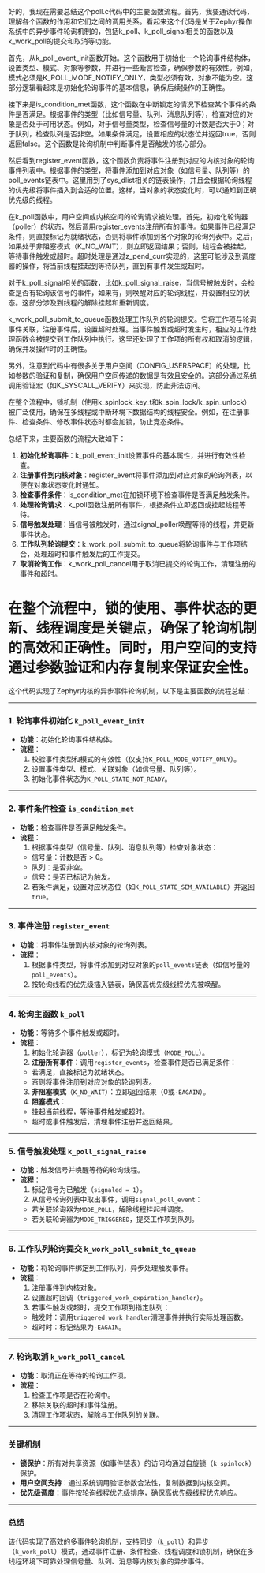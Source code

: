 好的，我现在需要总结这个poll.c代码中的主要函数流程。首先，我要通读代码，理解各个函数的作用和它们之间的调用关系。看起来这个代码是关于Zephyr操作系统中的异步事件轮询机制的，包括k_poll、k_poll_signal相关的函数以及k_work_poll的提交和取消等功能。

首先，从k_poll_event_init函数开始。这个函数用于初始化一个轮询事件结构体，设置类型、模式、对象等参数，并进行一些断言检查，确保参数的有效性。例如，模式必须是K_POLL_MODE_NOTIFY_ONLY，类型必须有效，对象不能为空。这部分逻辑看起来是初始化轮询事件的基本信息，确保后续操作的正确性。

接下来是is_condition_met函数，这个函数在中断锁定的情况下检查某个事件的条件是否满足。根据事件的类型（比如信号量、队列、消息队列等），检查对应的对象是否处于可用状态。例如，对于信号量类型，检查信号量的计数是否大于0；对于队列，检查队列是否非空。如果条件满足，设置相应的状态位并返回true，否则返回false。这个函数是轮询机制中判断事件是否触发的核心部分。

然后看到register_event函数，这个函数负责将事件注册到对应的内核对象的轮询事件列表中。根据事件的类型，将事件添加到对应对象（如信号量、队列等）的poll_events链表中。这里用到了sys_dlist相关的链表操作，并且会根据轮询线程的优先级将事件插入到合适的位置。这样，当对象的状态变化时，可以通知到正确优先级的线程。

在k_poll函数中，用户空间或内核空间的轮询请求被处理。首先，初始化轮询器（poller）的状态，然后调用register_events注册所有的事件。如果事件已经满足条件，则直接标记为就绪状态，否则将事件添加到各个对象的轮询列表中。之后，如果处于非阻塞模式（K_NO_WAIT），则立即返回结果；否则，线程会被挂起，等待事件触发或超时。超时处理是通过z_pend_curr实现的，这里可能涉及到调度器的操作，将当前线程挂起到等待队列，直到有事件发生或超时。

对于k_poll_signal相关的函数，比如k_poll_signal_raise，当信号被触发时，会检查是否有轮询该信号的事件，如果有，则唤醒对应的轮询线程，并设置相应的状态。这部分涉及到线程的解除挂起和重新调度。

k_work_poll_submit_to_queue函数处理工作队列的轮询提交。它将工作项与轮询事件关联，注册事件后，设置超时处理。当事件触发或超时发生时，相应的工作处理函数会被提交到工作队列中执行。这里还处理了工作项的所有权和取消的逻辑，确保并发操作时的正确性。

另外，注意到代码中有很多关于用户空间（CONFIG_USERSPACE）的处理，比如参数的验证和复制，确保用户空间传递的数据是有效且安全的。这部分通过系统调用验证宏（如K_SYSCALL_VERIFY）来实现，防止非法访问。

在整个流程中，锁机制（使用k_spinlock_key_t和k_spin_lock/k_spin_unlock）被广泛使用，确保在多线程或中断环境下数据结构的线程安全。例如，在注册事件、检查条件、修改事件状态时都会加锁，防止竞态条件。

总结下来，主要函数的流程大致如下：

1. **初始化轮询事件**：k_poll_event_init设置事件的基本属性，并进行有效性检查。
2. **注册事件到内核对象**：register_event将事件添加到对应对象的轮询列表，以便在对象状态变化时通知。
3. **检查事件条件**：is_condition_met在加锁环境下检查事件是否满足触发条件。
4. **处理轮询请求**：k_poll函数注册所有事件，根据条件立即返回或挂起线程等待。
5. **信号触发处理**：当信号被触发时，通过signal_poller唤醒等待的线程，并更新事件状态。
6. **工作队列轮询提交**：k_work_poll_submit_to_queue将轮询事件与工作项结合，处理超时和事件触发后的工作提交。
7. **取消轮询工作**：k_work_poll_cancel用于取消已提交的轮询工作，清理注册的事件和超时。

在整个流程中，锁的使用、事件状态的更新、线程调度是关键点，确保了轮询机制的高效和正确性。同时，用户空间的支持通过参数验证和内存复制来保证安全性。
================================================
这个代码实现了Zephyr内核的异步事件轮询机制，以下是主要函数的流程总结：

---

### **1. 轮询事件初始化 `k_poll_event_init`**
- **功能**：初始化轮询事件结构体。
- **流程**：
  1. 校验事件类型和模式的有效性（仅支持`K_POLL_MODE_NOTIFY_ONLY`）。
  2. 设置事件类型、模式、关联对象（如信号量、队列等）。
  3. 初始化事件状态为`K_POLL_STATE_NOT_READY`。

---

### **2. 事件条件检查 `is_condition_met`**
- **功能**：检查事件是否满足触发条件。
- **流程**：
  1. 根据事件类型（信号量、队列、消息队列等）检查对象状态：
    - 信号量：计数是否 > 0。
    - 队列：是否非空。
    - 信号：是否已标记为触发。
  2. 若条件满足，设置对应状态位（如`K_POLL_STATE_SEM_AVAILABLE`）并返回`true`。

---

### **3. 事件注册 `register_event`**
- **功能**：将事件注册到内核对象的轮询列表。
- **流程**：
  1. 根据事件类型，将事件添加到对应对象的`poll_events`链表（如信号量的`poll_events`）。
  2. 按轮询线程的优先级插入链表，确保高优先级线程优先被唤醒。

---

### **4. 轮询主函数 `k_poll`**
- **功能**：等待多个事件触发或超时。
- **流程**：
  1. 初始化轮询器（`poller`），标记为轮询模式（`MODE_POLL`）。
  2. **注册所有事件**：调用`register_events`，检查事件是否已满足条件：
    - 若满足，直接标记为就绪状态。
    - 否则将事件注册到对应对象的轮询列表。
  3. **非阻塞模式**（`K_NO_WAIT`）：立即返回结果（0或`-EAGAIN`）。
  4. **阻塞模式**：
    - 挂起当前线程，等待事件触发或超时。
    - 超时或事件触发后，清理事件注册并返回结果。

---

### **5. 信号触发处理 `k_poll_signal_raise`**
- **功能**：触发信号并唤醒等待的轮询线程。
- **流程**：
  1. 标记信号为已触发（`signaled = 1`）。
  2. 从信号轮询列表中取出事件，调用`signal_poll_event`：
    - 若关联轮询器为`MODE_POLL`，解除线程挂起并调度。
    - 若关联轮询器为`MODE_TRIGGERED`，提交工作项到队列。

---

### **6. 工作队列轮询提交 `k_work_poll_submit_to_queue`**
- **功能**：将轮询事件绑定到工作队列，异步处理触发事件。
- **流程**：
  1. 注册事件到内核对象。
  2. 设置超时回调（`triggered_work_expiration_handler`）。
  3. 若事件触发或超时，提交工作项到指定队列：
    - 触发时：调用`triggered_work_handler`清理事件并执行实际处理函数。
    - 超时时：标记结果为`-EAGAIN`。

---

### **7. 轮询取消 `k_work_poll_cancel`**
- **功能**：取消正在等待的轮询工作项。
- **流程**：
  1. 检查工作项是否在轮询中。
  2. 移除关联的超时和事件注册。
  3. 清理工作项状态，解除与工作队列的关联。

---

### **关键机制**
- **锁保护**：所有对共享资源（如事件链表）的访问均通过自旋锁（`k_spinlock`）保护。
- **用户空间支持**：通过系统调用验证参数合法性，复制数据到内核空间。
- **优先级调度**：事件按轮询线程优先级排序，确保高优先级线程优先响应。

---

### **总结**
该代码实现了高效的多事件轮询机制，支持同步（`k_poll`）和异步（`k_work_poll`）模式，通过事件注册、条件检查、线程调度和锁机制，确保在多线程环境下可靠处理信号量、队列、消息等内核对象的异步事件。
